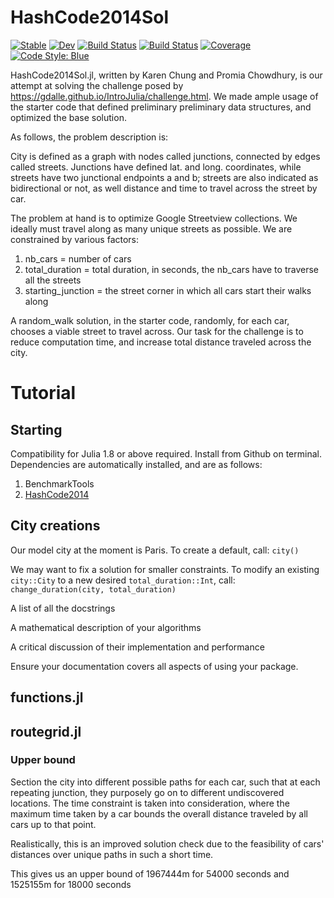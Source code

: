 # HashCode2014Sol

[![Stable](https://img.shields.io/badge/docs-stable-blue.svg)](https://karen-sy.github.io/HashCode2014Sol.jl/stable/)
[![Dev](https://img.shields.io/badge/docs-dev-blue.svg)](https://karen-sy.github.io/HashCode2014Sol.jl/dev/)
[![Build Status](https://github.com/karen-sy/HashCode2014Sol.jl/actions/workflows/CI.yml/badge.svg?branch=master)](https://github.com/karen-sy/HashCode2014Sol.jl/actions/workflows/CI.yml?query=branch%3Amaster)
[![Build Status](https://travis-ci.com/karen-sy/HashCode2014Sol.jl.svg?branch=master)](https://travis-ci.com/karen-sy/HashCode2014Sol.jl)
[![Coverage](https://codecov.io/gh/karen-sy/HashCode2014Sol.jl/branch/master/graph/badge.svg)](https://codecov.io/gh/karen-sy/HashCode2014Sol.jl)
[![Code Style: Blue](https://img.shields.io/badge/code%20style-blue-4495d1.svg)](https://github.com/invenia/BlueStyle)

HashCode2014Sol.jl, written by Karen Chung and Promia Chowdhury, is our attempt at solving the challenge posed by https://gdalle.github.io/IntroJulia/challenge.html. We made ample usage of the starter code that defined preliminary preliminary data structures, and optimized the base solution.

As follows, the problem description is: 

City is defined as a graph with nodes called junctions, connected by edges called streets. Junctions have defined lat. and long. coordinates, while streets have two junctional endpoints a and b; streets are also indicated as bidirectional or not, as well distance and time to travel across the street by car.   

The problem at hand is to optimize Google Streetview collections. We ideally must travel along as many unique streets as possible. We are constrained by various factors:
1. nb_cars = number of cars 
2. total_duration = total duration, in seconds, the nb_cars have to traverse all the streets 
3. starting_junction = the street corner in which all cars start their walks along 

A random_walk solution, in the starter code, randomly, for each car, chooses a viable street to travel across. Our task for the challenge is to reduce computation time, and increase total distance traveled across the city. 

# Tutorial 
## Starting 
Compatibility for Julia 1.8 or above required. Install from Github on terminal. Dependencies are automatically installed, and are as follows:
1. BenchmarkTools
2. [HashCode2014](https://github.com/gdalle/HashCode2014.jl)

## City creations 
Our model city at the moment is Paris. To create a default, call: ``city()``

We may want to fix a solution for smaller constraints. To modify an existing ``city::City`` to a new desired ``total_duration::Int``, call: ``change_duration(city, total_duration)``



A list of all the docstrings

A mathematical description of your algorithms

A critical discussion of their implementation and performance

Ensure your documentation covers all aspects of using your package.

## functions.jl
## routegrid.jl

### Upper bound 
Section the city into different possible paths for each car, such that at each repeating junction, they purposely go on to different undiscovered locations. The time constraint is taken into consideration, where the maximum time taken by a car bounds the overall distance traveled by all cars up to that point.

Realistically, this is an improved solution check due to the feasibility of cars' distances over unique paths in such a short time. 

This gives us an upper bound of 1967444m for 54000 seconds and 1525155m for 18000 seconds 